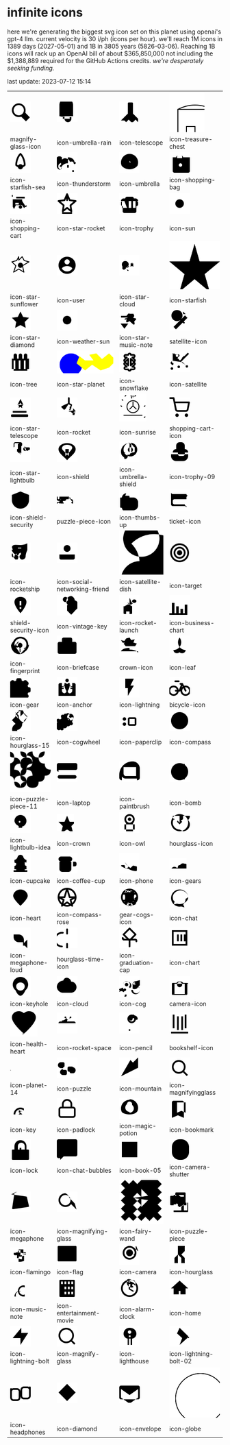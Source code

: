 # infinite icons

here we're generating the biggest svg icon set on this planet using openai's gpt-4 llm. current velocity is 30 i/ph (icons per hour). we'll reach 1M icons in 1389 days (2027-05-01) and 1B in 3805 years (5826-03-06). Reaching 1B icons will rack up an OpenAI bill of about $365,850,000 not including the $1,388,889 required for the GitHub Actions credits. _we're desperately seeking funding._

last update: 2023-07-12 15:14

|  |  |  |  |
| ---- | ---- | ---- | ---- |
| ![icons/magnify-glass-icon](icons/magnify-glass-icon.svg) | ![icons/icon-umbrella-rain](icons/icon-umbrella-rain.svg) | ![icons/icon-telescope](icons/icon-telescope.svg) | ![icons/icon-treasure-chest](icons/icon-treasure-chest.svg) 
| magnify-glass-icon | icon-umbrella-rain | icon-telescope | icon-treasure-chest 
| ![icons/icon-starfish-sea](icons/icon-starfish-sea.svg) | ![icons/icon-thunderstorm](icons/icon-thunderstorm.svg) | ![icons/icon-umbrella](icons/icon-umbrella.svg) | ![icons/icon-shopping-bag](icons/icon-shopping-bag.svg) 
| icon-starfish-sea | icon-thunderstorm | icon-umbrella | icon-shopping-bag 
| ![icons/icon-shopping-cart](icons/icon-shopping-cart.svg) | ![icons/icon-star-rocket](icons/icon-star-rocket.svg) | ![icons/icon-trophy](icons/icon-trophy.svg) | ![icons/icon-sun](icons/icon-sun.svg) 
| icon-shopping-cart | icon-star-rocket | icon-trophy | icon-sun 
| ![icons/icon-star-sunflower](icons/icon-star-sunflower.svg) | ![icons/icon-user](icons/icon-user.svg) | ![icons/icon-star-cloud](icons/icon-star-cloud.svg) | ![icons/icon-starfish](icons/icon-starfish.svg) 
| icon-star-sunflower | icon-user | icon-star-cloud | icon-starfish 
| ![icons/icon-star-diamond](icons/icon-star-diamond.svg) | ![icons/icon-weather-sun](icons/icon-weather-sun.svg) | ![icons/icon-star-music-note](icons/icon-star-music-note.svg) | ![icons/satellite-icon](icons/satellite-icon.svg) 
| icon-star-diamond | icon-weather-sun | icon-star-music-note | satellite-icon 
| ![icons/icon-tree](icons/icon-tree.svg) | ![icons/icon-star-planet](icons/icon-star-planet.svg) | ![icons/icon-snowflake](icons/icon-snowflake.svg) | ![icons/icon-satellite](icons/icon-satellite.svg) 
| icon-tree | icon-star-planet | icon-snowflake | icon-satellite 
| ![icons/icon-star-telescope](icons/icon-star-telescope.svg) | ![icons/icon-rocket](icons/icon-rocket.svg) | ![icons/icon-sunrise](icons/icon-sunrise.svg) | ![icons/shopping-cart-icon](icons/shopping-cart-icon.svg) 
| icon-star-telescope | icon-rocket | icon-sunrise | shopping-cart-icon 
| ![icons/icon-star-lightbulb](icons/icon-star-lightbulb.svg) | ![icons/icon-shield](icons/icon-shield.svg) | ![icons/icon-umbrella-shield](icons/icon-umbrella-shield.svg) | ![icons/icon-trophy-09](icons/icon-trophy-09.svg) 
| icon-star-lightbulb | icon-shield | icon-umbrella-shield | icon-trophy-09 
| ![icons/icon-shield-security](icons/icon-shield-security.svg) | ![icons/puzzle-piece-icon](icons/puzzle-piece-icon.svg) | ![icons/icon-thumbs-up](icons/icon-thumbs-up.svg) | ![icons/ticket-icon](icons/ticket-icon.svg) 
| icon-shield-security | puzzle-piece-icon | icon-thumbs-up | ticket-icon 
| ![icons/icon-rocketship](icons/icon-rocketship.svg) | ![icons/icon-social-networking-friend](icons/icon-social-networking-friend.svg) | ![icons/icon-satellite-dish](icons/icon-satellite-dish.svg) | ![icons/icon-target](icons/icon-target.svg) 
| icon-rocketship | icon-social-networking-friend | icon-satellite-dish | icon-target 
| ![icons/shield-security-icon](icons/shield-security-icon.svg) | ![icons/icon-vintage-key](icons/icon-vintage-key.svg) | ![icons/icon-rocket-launch](icons/icon-rocket-launch.svg) | ![icons/icon-business-chart](icons/icon-business-chart.svg) 
| shield-security-icon | icon-vintage-key | icon-rocket-launch | icon-business-chart 
| ![icons/icon-fingerprint](icons/icon-fingerprint.svg) | ![icons/icon-briefcase](icons/icon-briefcase.svg) | ![icons/crown-icon](icons/crown-icon.svg) | ![icons/icon-leaf](icons/icon-leaf.svg) 
| icon-fingerprint | icon-briefcase | crown-icon | icon-leaf 
| ![icons/icon-gear](icons/icon-gear.svg) | ![icons/icon-anchor](icons/icon-anchor.svg) | ![icons/icon-lightning](icons/icon-lightning.svg) | ![icons/bicycle-icon](icons/bicycle-icon.svg) 
| icon-gear | icon-anchor | icon-lightning | bicycle-icon 
| ![icons/icon-hourglass-15](icons/icon-hourglass-15.svg) | ![icons/icon-cogwheel](icons/icon-cogwheel.svg) | ![icons/icon-paperclip](icons/icon-paperclip.svg) | ![icons/icon-compass](icons/icon-compass.svg) 
| icon-hourglass-15 | icon-cogwheel | icon-paperclip | icon-compass 
| ![icons/icon-puzzle-piece-11](icons/icon-puzzle-piece-11.svg) | ![icons/icon-laptop](icons/icon-laptop.svg) | ![icons/icon-paintbrush](icons/icon-paintbrush.svg) | ![icons/icon-bomb](icons/icon-bomb.svg) 
| icon-puzzle-piece-11 | icon-laptop | icon-paintbrush | icon-bomb 
| ![icons/icon-lightbulb-idea](icons/icon-lightbulb-idea.svg) | ![icons/icon-crown](icons/icon-crown.svg) | ![icons/icon-owl](icons/icon-owl.svg) | ![icons/hourglass-icon](icons/hourglass-icon.svg) 
| icon-lightbulb-idea | icon-crown | icon-owl | hourglass-icon 
| ![icons/icon-cupcake](icons/icon-cupcake.svg) | ![icons/icon-coffee-cup](icons/icon-coffee-cup.svg) | ![icons/icon-phone](icons/icon-phone.svg) | ![icons/icon-gears](icons/icon-gears.svg) 
| icon-cupcake | icon-coffee-cup | icon-phone | icon-gears 
| ![icons/icon-heart](icons/icon-heart.svg) | ![icons/icon-compass-rose](icons/icon-compass-rose.svg) | ![icons/gear-cogs-icon](icons/gear-cogs-icon.svg) | ![icons/icon-chat](icons/icon-chat.svg) 
| icon-heart | icon-compass-rose | gear-cogs-icon | icon-chat 
| ![icons/icon-megaphone-loud](icons/icon-megaphone-loud.svg) | ![icons/hourglass-time-icon](icons/hourglass-time-icon.svg) | ![icons/icon-graduation-cap](icons/icon-graduation-cap.svg) | ![icons/icon-chart](icons/icon-chart.svg) 
| icon-megaphone-loud | hourglass-time-icon | icon-graduation-cap | icon-chart 
| ![icons/icon-keyhole](icons/icon-keyhole.svg) | ![icons/icon-cloud](icons/icon-cloud.svg) | ![icons/icon-cog](icons/icon-cog.svg) | ![icons/camera-icon](icons/camera-icon.svg) 
| icon-keyhole | icon-cloud | icon-cog | camera-icon 
| ![icons/icon-health-heart](icons/icon-health-heart.svg) | ![icons/icon-rocket-space](icons/icon-rocket-space.svg) | ![icons/icon-pencil](icons/icon-pencil.svg) | ![icons/bookshelf-icon](icons/bookshelf-icon.svg) 
| icon-health-heart | icon-rocket-space | icon-pencil | bookshelf-icon 
| ![icons/icon-planet-14](icons/icon-planet-14.svg) | ![icons/icon-puzzle](icons/icon-puzzle.svg) | ![icons/icon-mountain](icons/icon-mountain.svg) | ![icons/icon-magnifyingglass](icons/icon-magnifyingglass.svg) 
| icon-planet-14 | icon-puzzle | icon-mountain | icon-magnifyingglass 
| ![icons/icon-key](icons/icon-key.svg) | ![icons/icon-padlock](icons/icon-padlock.svg) | ![icons/icon-magic-potion](icons/icon-magic-potion.svg) | ![icons/icon-bookmark](icons/icon-bookmark.svg) 
| icon-key | icon-padlock | icon-magic-potion | icon-bookmark 
| ![icons/icon-lock](icons/icon-lock.svg) | ![icons/icon-chat-bubbles](icons/icon-chat-bubbles.svg) | ![icons/icon-book-05](icons/icon-book-05.svg) | ![icons/icon-camera-shutter](icons/icon-camera-shutter.svg) 
| icon-lock | icon-chat-bubbles | icon-book-05 | icon-camera-shutter 
| ![icons/icon-megaphone](icons/icon-megaphone.svg) | ![icons/icon-magnifying-glass](icons/icon-magnifying-glass.svg) | ![icons/icon-fairy-wand](icons/icon-fairy-wand.svg) | ![icons/icon-puzzle-piece](icons/icon-puzzle-piece.svg) 
| icon-megaphone | icon-magnifying-glass | icon-fairy-wand | icon-puzzle-piece 
| ![icons/icon-flamingo](icons/icon-flamingo.svg) | ![icons/icon-flag](icons/icon-flag.svg) | ![icons/icon-camera](icons/icon-camera.svg) | ![icons/icon-hourglass](icons/icon-hourglass.svg) 
| icon-flamingo | icon-flag | icon-camera | icon-hourglass 
| ![icons/icon-music-note](icons/icon-music-note.svg) | ![icons/icon-entertainment-movie](icons/icon-entertainment-movie.svg) | ![icons/icon-alarm-clock](icons/icon-alarm-clock.svg) | ![icons/icon-home](icons/icon-home.svg) 
| icon-music-note | icon-entertainment-movie | icon-alarm-clock | icon-home 
| ![icons/icon-lightning-bolt](icons/icon-lightning-bolt.svg) | ![icons/icon-magnify-glass](icons/icon-magnify-glass.svg) | ![icons/icon-lighthouse](icons/icon-lighthouse.svg) | ![icons/icon-lightning-bolt-02](icons/icon-lightning-bolt-02.svg) 
| icon-lightning-bolt | icon-magnify-glass | icon-lighthouse | icon-lightning-bolt-02 
| ![icons/icon-headphones](icons/icon-headphones.svg) | ![icons/icon-diamond](icons/icon-diamond.svg) | ![icons/icon-envelope](icons/icon-envelope.svg) | ![icons/icon-globe](icons/icon-globe.svg) 
| icon-headphones | icon-diamond | icon-envelope | icon-globe 

